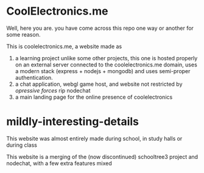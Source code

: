 # CoolElectronics.me

Well, here you are. you have come across this repo one way or another for some reason.

This is coolelectronics.me, a website made as

1. a learning project
   unlike some other projects, this one is hosted properly on an external server connected to the coolelectronics.me domain, uses a modern stack (express + nodejs + mongodb) and uses semi-proper authentication.
2. a chat application, webgl game host, and website not restricted by _opressive forces_
   rip nodechat
3. a main landing page for the online presence of coolelectronics

# mildly-interesting-details

This website was almost entirely made during school, in study halls or during class

This website is a merging of the (now discontinued) schooltree3 project and nodechat, with a few extra features mixed
